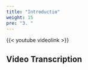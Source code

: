```yaml
---
title: "Introductio"
weight: 15
pre: "3. "
---
```


{{< youtube videolink >}}

## Video Transcription


